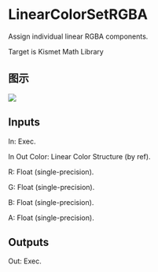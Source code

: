 # LinearColorSetRGBA

Assign individual linear RGBA components.

Target is Kismet Math Library

## 图示

![]($-20221218-19474213.png)

## Inputs

In: Exec.

In Out Color: Linear Color Structure (by ref).

R: Float (single-precision).

G: Float (single-precision).

B: Float (single-precision).

A: Float (single-precision).  

## Outputs

Out: Exec.

